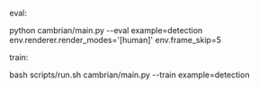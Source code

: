 eval:

python cambrian/main.py --eval example=detection env.renderer.render_modes='[human]' env.frame_skip=5

train: 

bash scripts/run.sh cambrian/main.py --train example=detection